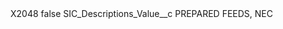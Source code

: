<?xml version="1.0" encoding="UTF-8"?>
<CustomMetadata xmlns="http://soap.sforce.com/2006/04/metadata" xmlns:xsi="http://www.w3.org/2001/XMLSchema-instance" xmlns:xsd="http://www.w3.org/2001/XMLSchema">
    <label>X2048</label>
    <protected>false</protected>
    <values>
        <field>SIC_Descriptions_Value__c</field>
        <value xsi:type="xsd:string">PREPARED FEEDS, NEC</value>
    </values>
</CustomMetadata>
